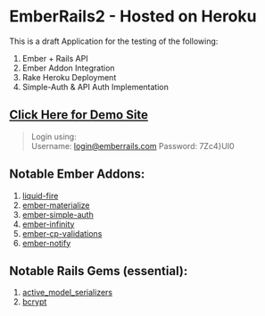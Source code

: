 # EmberRails2 - Hosted on Heroku
This is a draft Application for the testing of the following:  

1. Ember + Rails API
2. Ember Addon Integration
3. Rake Heroku Deployment
4. Simple-Auth & API Auth Implementation


[Click Here for Demo Site](https://murmuring-cove-32988.herokuapp.com/)
---
> Login using:  
> Username: login@emberrails.com
> Password: 7Zc4}UI0



Notable Ember Addons:
---

1. [liquid-fire](http://ef4.github.io/liquid-fire/)
2. [ember-materialize](http://materializecss.com/)
3. [ember-simple-auth](http://ember-simple-auth.com/)
4. [ember-infinity](http://hhff.github.io/ember-infinity/)
5. [ember-cp-validations](https://github.com/offirgolan/ember-cp-validations)
6. [ember-notify](https://github.com/aexmachina/ember-notify)

Notable Rails Gems (essential):
---

1. [active_model_serializers](https://github.com/rails-api/active_model_serializers)
2. [bcrypt](https://github.com/codahale/bcrypt-ruby)
